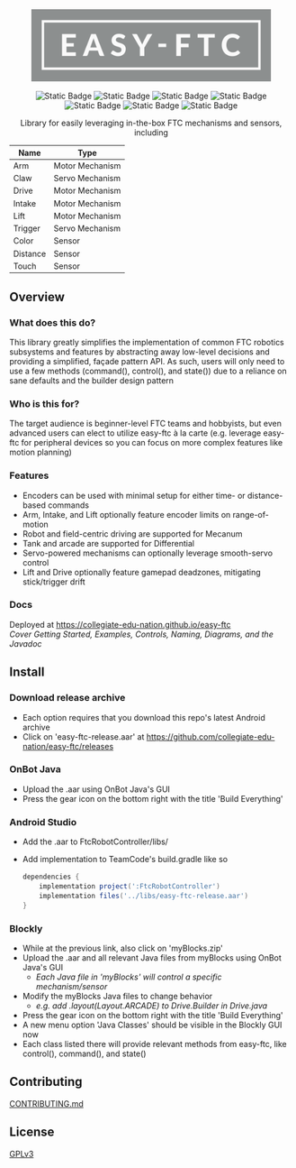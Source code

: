 <div align="center">
<img src='docs/img/logo/easy-ftc_color.png' alt='easy-ftc' height=128px>

![Static Badge](https://img.shields.io/badge/Version-1.0-deepskyblue?style=for-the-badge&labelColor=8C8F8F)
![Static Badge](https://img.shields.io/badge/FTC_SDK-10.1.1-deepskyblue?style=for-the-badge&labelColor=8C8F8F)
![Static Badge](https://img.shields.io/badge/Android_API-30-deepskyblue?style=for-the-badge&labelColor=8C8F8F)
![Static Badge](https://img.shields.io/badge/OpenJDK-21.0.4-deepskyblue?style=for-the-badge&labelColor=8C8F8F)
![Static Badge](https://img.shields.io/badge/Platforms-Linux,_macOS,_Windows-brightgreen?style=for-the-badge&labelColor=8C8F8F)
![Static Badge](https://img.shields.io/badge/Coverage-97%25-brightgreen?style=for-the-badge&labelColor=8C8F8F)
![Static Badge](https://img.shields.io/badge/Powered_by_Nix-grey?logo=nixOS&logoColor=white&logoSize=auto&style=for-the-badge&color=8C8F8F)

Library for easily leveraging in-the-box FTC mechanisms and sensors, including

| Name     | Type            |
| -------- | --------------- |
| Arm      | Motor Mechanism |
| Claw     | Servo Mechanism |
| Drive    | Motor Mechanism |
| Intake   | Motor Mechanism |
| Lift     | Motor Mechanism |
| Trigger  | Servo Mechanism |
| Color    | Sensor          |
| Distance | Sensor          |
| Touch    | Sensor          |

</div>

## Overview

### What does this do?

This library greatly simplifies the implementation of common FTC robotics subsystems and features by abstracting away low-level decisions and providing a simplified, façade pattern API. As such, users will only need to use a few methods (command(), control(), and state()) due to a reliance on sane defaults and the builder design pattern

### Who is this for?

The target audience is beginner-level FTC teams and hobbyists, but even advanced users can elect to utilize easy-ftc à la carte (e.g. leverage easy-ftc for peripheral devices so you can focus on more complex features like motion planning)

### Features

- Encoders can be used with minimal setup for either time- or distance-based commands
- Arm, Intake, and Lift optionally feature encoder limits on range-of-motion
- Robot and field-centric driving are supported for Mecanum
- Tank and arcade are supported for Differential
- Servo-powered mechanisms can optionally leverage smooth-servo control
- Lift and Drive optionally feature gamepad deadzones, mitigating stick/trigger drift

### Docs

Deployed at https://collegiate-edu-nation.github.io/easy-ftc<br>
_Cover Getting Started, Examples, Controls, Naming, Diagrams, and the Javadoc_

## Install

### Download release archive

- Each option requires that you download this repo's latest Android archive
- Click on 'easy-ftc-release.aar' at https://github.com/collegiate-edu-nation/easy-ftc/releases

### OnBot Java

- Upload the .aar using OnBot Java's GUI
- Press the gear icon on the bottom right with the title 'Build Everything'

### Android Studio

- Add the .aar to FtcRobotController/libs/
- Add implementation to TeamCode's build.gradle like so

  ```groovy
  dependencies {
      implementation project(':FtcRobotController')
      implementation files('../libs/easy-ftc-release.aar')
  }
  ```

### Blockly

- While at the previous link, also click on 'myBlocks.zip'
- Upload the .aar and all relevant Java files from myBlocks using OnBot Java's GUI
  - _Each Java file in 'myBlocks' will control a specific mechanism/sensor_
- Modify the myBlocks Java files to change behavior
  - _e.g. add .layout(Layout.ARCADE) to Drive.Builder in Drive.java_
- Press the gear icon on the bottom right with the title 'Build Everything'
- A new menu option 'Java Classes' should be visible in the Blockly GUI now
- Each class listed there will provide relevant methods from easy-ftc, like control(), command(), and state()

## Contributing

[CONTRIBUTING.md](.github/CONTRIBUTING.md)

## License

[GPLv3](COPYING)

